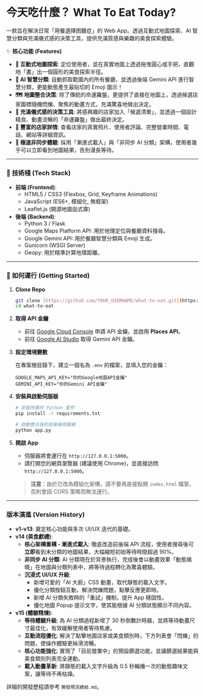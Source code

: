 # 今天吃什麼？ What To Eat Today?

一款旨在解決日常「用餐選擇困難症」的 Web App。透過互動式地圖探索、AI 智慧分類與充滿儀式感的決策工具，提供充滿質感與樂趣的美食探索體驗。

✨ **核心功能 (Features)**

* **📍 互動式地圖探索**: 定位使用者，並在真實地圖上透過拖曳圓心或手把，直觀地「畫」出一個圓形的美食探索半徑。
* **🧠 AI 智慧分類**: 自動抓取範圍內的所有餐廳，並透過後端 Gemini API 進行智慧分類，更能動態產生最貼切的 Emoji 圖示！
* **🗺️ 地圖整合決策**: 除了傳統的命運羅盤，更提供了直接在地圖上，透過候選店家圖標隨機閃爍、聚焦的動畫方式，充滿驚喜地做出決定。
* **🎡 充滿儀式感的決策工具**: 將感興趣的店家加入「候選清單」，並透過一個設計精良、動畫流暢的「命運羅盤」做出最終決定。
* **📖 豐富的店家詳情**: 查看店家的真實照片、使用者評論、完整營業時間、電話、網站等詳細資訊。
* **🚀 極速非同步體驗**: 採用「漸進式載入」與「非同步 AI 分類」架構，使用者幾乎可以立即看到地圖結果，告別漫長等待。

---

### 🚀 **技術棧 (Tech Stack)**

* **前端 (Frontend)**:
    * HTML5 / CSS3 (Flexbox, Grid, Keyframe Animations)
    * JavaScript (ES6+, 模組化, 無框架)
    * Leaflet.js (開源地圖函式庫)
* **後端 (Backend)**:
    * Python 3 / Flask
    * Google Maps Platform API: 用於地理定位與餐廳資料搜尋。
    * Google Gemini API: 用於餐廳智慧分類與 Emoji 生成。
    * Gunicorn (WSGI Server)
    * Geopy: 用於精準計算地理距離。

---

### 🔧 **如何運行 (Getting Started)**

1.  **Clone Repo**

    ```bash
    git clone [https://github.com/YOUR_USERNAME/what-to-eat.git](https://github.com/YOUR_USERNAME/what-to-eat.git)
    cd what-to-eat
    ```

2.  **取得 API 金鑰**
    * 前往 [Google Cloud Console](https://console.cloud.google.com/) 申請 API 金鑰，並啟用 **Places API**。
    * 前往 [Google AI Studio](https://aistudio.google.com/) 取得 Gemini API 金鑰。

3.  **設定環境變數**

    在專案根目錄下，建立一個名為 `.env` 的檔案，並填入您的金鑰：

    ```
    GOOGLE_MAPS_API_KEY="你的Google地圖API金鑰"
    GEMINI_API_KEY="你的Gemini API金鑰"
    ```

4.  **安裝與啟動伺服器**

    ```bash
    # 安裝所需的 Python 套件
    pip install -r requirements.txt

    # 啟動整合後的前後端伺服器
    python app.py
    ```

5.  **開啟 App**
    * 伺服器將會運行在 `http://127.0.0.1:5000`。
    * 請打開您的網頁瀏覽器 (建議使用 Chrome)，並直接訪問 `http://127.0.0.1:5000`。

    > **注意**：由於已改為模組化架構，請不要再直接點開 `index.html` 檔案，否則會因 CORS 策略而無法運行。

---

### **版本演進 (Version History)**

* **v1-v13**: 奠定核心功能與多次 UI/UX 迭代的基礎。
* **v14 (美食獻禮)**:
    * **核心架構重構 - 漸進式載入**: 徹底改造前後端 API 流程，使用者搜尋後可**立即**看到未分類的地圖結果，大幅縮短初始等待時間超過 90%。
    * **非同步 AI 分類**: AI 分類現在於背景執行，完成後會以動畫效果「動態揭曉」在地圖與分類列表中，將等待過程轉化為驚喜體驗。
    * **沉浸式 UI/UX 升級**:
        * 新增可愛的「AI 大廚」CSS 動畫，取代靜態的載入文字。
        * 優化分類按鈕互動，解決閃爍問題，點擊反應更即時。
        * 新增 AI 分類失敗時的「重試」機制，提升 App 穩固性。
        * 優化地圖 Popup 提示文字，使其能根據 AI 分類狀態顯示不同內容。
* **v15 (體驗精煉)**:
    * **等待體驗升級**: 為 AI 分類過程新增了 30 秒倒數計時器，並將等待動畫尺寸最佳化，有效緩解使用者等待焦慮。
    * **互動流程優化**: 解決了點擊地圖店家或美食類別時，下方列表會「閃爍」的問題，使操作體驗更絲滑流暢。
    * **核心功能強化**: 實現了「目前營業中」的預設篩選功能，並讓篩選結果能與美食類別列表完全連動。
    * **載入動畫革新**: 將靜態的載入文字升級為 0.5 秒輪播一次的動態趣味文案，讓等待不再枯燥。

詳細的開發歷程請參考 `開發現況總結.md`。